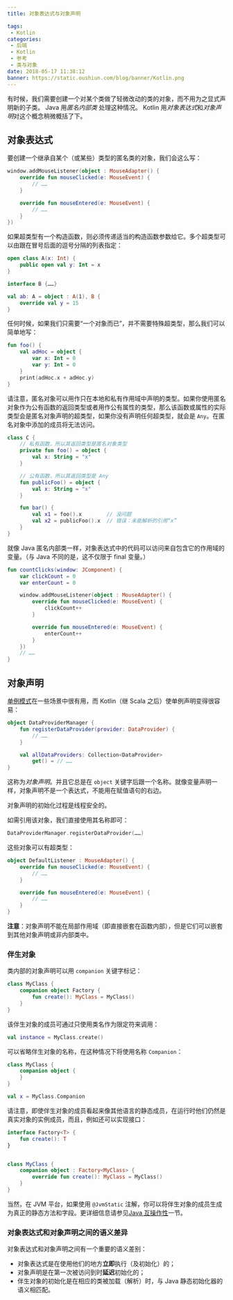 ```yaml
---
title: 对象表达式与对象声明

tags:
 - Kotlin
categories:
 - 后端
 - Kotlin
 - 参考
 - 类与对象
date: 2018-05-17 11:38:12
banner: https://static.oushiun.com/blog/banner/Kotlin.png
---
```


有时候，我们需要创建一个对某个类做了轻微改动的类的对象，而不用为之显式声明新的子类。
Java 用*匿名内部类* 处理这种情况。
Kotlin 用*对象表达式*和*对象声明*对这个概念稍微概括了下。

<!-- more -->

## 对象表达式

要创建一个继承自某个（或某些）类型的匿名类的对象，我们会这么写：

```kotlin
window.addMouseListener(object : MouseAdapter() {
    override fun mouseClicked(e: MouseEvent) {
        // ……
    }

    override fun mouseEntered(e: MouseEvent) {
        // ……
    }
})
```

如果超类型有一个构造函数，则必须传递适当的构造函数参数给它。多个超类型可以由跟在冒号后面的逗号分隔的列表指定：

```kotlin
open class A(x: Int) {
    public open val y: Int = x
}

interface B {……}

val ab: A = object : A(1), B {
    override val y = 15
}
```

任何时候，如果我们只需要“一个对象而已”，并不需要特殊超类型，那么我们可以简单地写：

```kotlin
fun foo() {
    val adHoc = object {
        var x: Int = 0
        var y: Int = 0
    }
    print(adHoc.x + adHoc.y)
}
```

请注意，匿名对象可以用作只在本地和私有作用域中声明的类型。如果你使用匿名对象作为公有函数的返回类型或者用作公有属性的类型，那么该函数或属性的实际类型会是匿名对象声明的超类型，如果你没有声明任何超类型，就会是 `Any`。在匿名对象中添加的成员将无法访问。

```kotlin
class C {
    // 私有函数，所以其返回类型是匿名对象类型
    private fun foo() = object {
        val x: String = "x"
    }

    // 公有函数，所以其返回类型是 Any
    fun publicFoo() = object {
        val x: String = "x"
    }

    fun bar() {
        val x1 = foo().x        // 没问题
        val x2 = publicFoo().x  // 错误：未能解析的引用“x”
    }
}
```

就像 Java 匿名内部类一样，对象表达式中的代码可以访问来自包含它的作用域的变量。（与 Java 不同的是，这不仅限于 final 变量。）

```kotlin
fun countClicks(window: JComponent) {
    var clickCount = 0
    var enterCount = 0

    window.addMouseListener(object : MouseAdapter() {
        override fun mouseClicked(e: MouseEvent) {
            clickCount++
        }

        override fun mouseEntered(e: MouseEvent) {
            enterCount++
        }
    })
    // ……
}
```

## 对象声明

[单例模式](http://en.wikipedia.org/wiki/Singleton_pattern)在一些场景中很有用，而 Kotlin（继 Scala 之后）使单例声明变得很容易：

```kotlin
object DataProviderManager {
    fun registerDataProvider(provider: DataProvider) {
        // ……
    }

    val allDataProviders: Collection<DataProvider>
        get() = // ……
}
```

这称为*对象声明*。并且它总是在 `object` 关键字后跟一个名称。就像变量声明一样，对象声明不是一个表达式，不能用在赋值语句的右边。

对象声明的初始化过程是线程安全的。

如需引用该对象，我们直接使用其名称即可：

```kotlin
DataProviderManager.registerDataProvider(……)
```

这些对象可以有超类型：

```kotlin
object DefaultListener : MouseAdapter() {
    override fun mouseClicked(e: MouseEvent) {
        // ……
    }

    override fun mouseEntered(e: MouseEvent) {
        // ……
    }
}
```

**注意**：对象声明不能在局部作用域（即直接嵌套在函数内部），但是它们可以嵌套到其他对象声明或非内部类中。

### 伴生对象

类内部的对象声明可以用 `companion` 关键字标记：

```kotlin
class MyClass {
    companion object Factory {
        fun create(): MyClass = MyClass()
    }
}
```

该伴生对象的成员可通过只使用类名作为限定符来调用：

```kotlin
val instance = MyClass.create()
```

可以省略伴生对象的名称，在这种情况下将使用名称 `Companion`：

```kotlin
class MyClass {
    companion object {
    }
}

val x = MyClass.Companion
```

请注意，即使伴生对象的成员看起来像其他语言的静态成员，在运行时他们仍然是真实对象的实例成员，而且，例如还可以实现接口：

```kotlin
interface Factory<T> {
    fun create(): T
}


class MyClass {
    companion object : Factory<MyClass> {
        override fun create(): MyClass = MyClass()
    }
}
```

当然，在 JVM 平台，如果使用 `@JvmStatic` 注解，你可以将伴生对象的成员生成为真正的静态方法和字段。更详细信息请参见[Java 互操作性](java-to-kotlin-interop.html#静态字段)一节。

### 对象表达式和对象声明之间的语义差异

对象表达式和对象声明之间有一个重要的语义差别：

*   对象表达式是在使用他们的地方**立即**执行（及初始化）的；
*   对象声明是在第一次被访问到时**延迟**初始化的；
*   伴生对象的初始化是在相应的类被加载（解析）时，与 Java 静态初始化器的语义相匹配。

